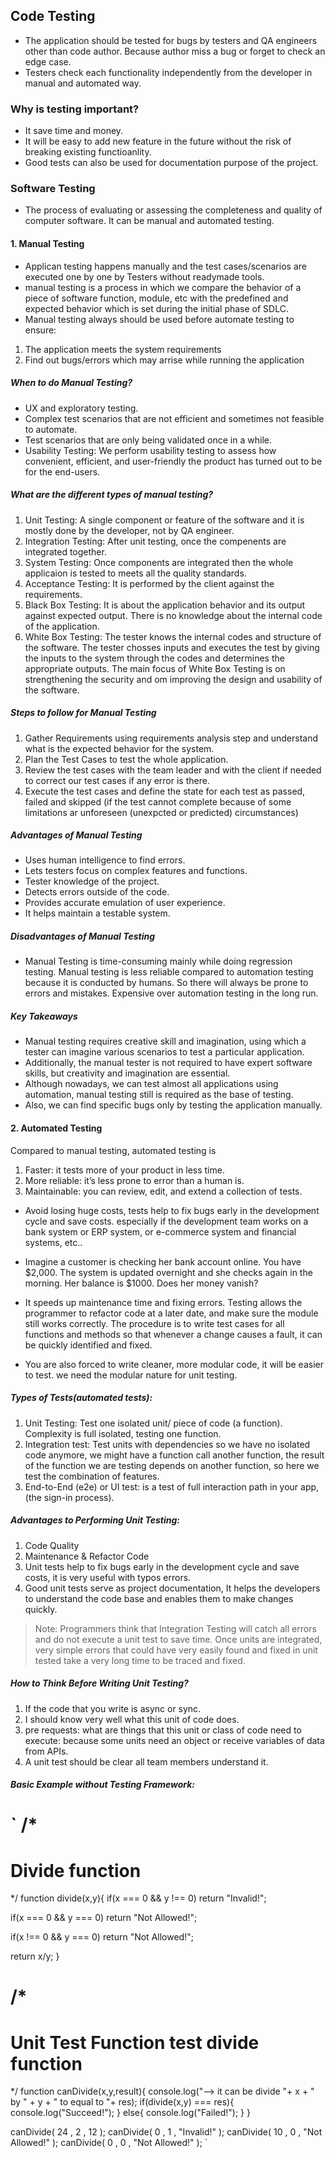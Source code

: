 ## Code Testing
- The application should be tested for bugs by testers and QA engineers other than code author. Because author miss a bug or forget to check an edge case.
- Testers check each functionality independently from the developer in manual and automated way.

### Why is testing important?
- It save time and money.
- It will be easy to add new feature in the future without the risk of breaking existing functioanlity.
- Good tests can also be used for documentation purpose of the project.

### Software Testing
- The process of evaluating or assessing the completeness and quality of computer software. It can be manual and automated testing.

#### 1. Manual Testing
- Applican testing happens manually and the test cases/scenarios are executed one by one by Testers without readymade tools.
- manual testing is a process in which we compare the behavior of a piece of software function, module, etc with the predefined and expected behavior which is set during the initial phase of SDLC.
- Manual testing always should be used before automate testing to ensure:
1. The application meets the system requirements
2. Find out bugs/errors which may arrise while running the application

##### When to do Manual Testing?
- UX and exploratory testing.
- Complex test scenarios that are not efficient and sometimes not feasible to automate.
- Test scenarios that are only being validated once in a while.
- Usability Testing: We perform usability testing to assess how convenient, efficient, and user-friendly the product has turned out to be for the end-users. 

##### What are the different types of manual testing?
1. Unit Testing: A single component or feature of the software and it is mostly done by the developer, not by QA engineer.
2. Integration Testing: After unit testing, once the compenents are integrated together.
3. System Testing: Once components are integrated then the whole applicaion is tested to meets all the quality standards.
4. Acceptance Testing: It is performed by the client against the requirements.
5. Black Box Testing: It is about the application behavior and its output against expected output. There is no knowledge about the internal code of the application.
6. White Box Testing: The tester knows the internal codes and structure of the software. The tester chosses inputs and executes the test by giving the inputs to the system through the codes and determines the appropriate outputs. The main focus of White Box Testing is on strengthening the security and om improving the design and usability of the software.

##### Steps to follow for Manual Testing
1. Gather Requirements using requirements analysis step and understand what is the expected behavior for the system.
2. Plan the Test Cases to test the whole application.
3. Review the test cases with the team leader and with the client if needed to correct our test cases if any error is there.
4. Execute the test cases and define the state for each test as passed, failed and skipped (if the test cannot complete because of some limitations ar unforeseen (unexpcted or predicted) circumstances)

##### Advantages of Manual Testing
- Uses human intelligence to find errors.
- Lets testers focus on complex features and functions.
- Tester knowledge of the project.
- Detects errors outside of the code.
- Provides accurate emulation of user experience.
- It helps maintain a testable system.

##### Disadvantages of Manual Testing
- Manual Testing is time-consuming mainly while doing regression testing. Manual testing is less reliable compared to automation testing because it is conducted by humans. So there will always be prone to errors and mistakes. Expensive over automation testing in the long run.

##### Key Takeaways
- Manual testing requires creative skill and imagination, using which a tester can imagine various scenarios to test a particular application.
- Additionally, the manual tester is not required to have expert software skills, but creativity and imagination are essential.
- Although nowadays, we can test almost all applications using automation, manual testing still is required as the base of testing.
- Also, we can find specific bugs only by testing the application manually.


#### 2. Automated Testing
Compared to manual testing, automated testing is

1. Faster: it tests more of your product in less time.
2. More reliable: it’s less prone to error than a human is.
3. Maintainable: you can review, edit, and extend a collection of tests.

- Avoid losing huge costs, tests help to fix bugs early in the development cycle and save costs. especially if the development team works on a bank system or ERP system, or e-commerce system and financial systems, etc..

- Imagine a customer is checking her bank account online. You have $2,000. The system is updated overnight and she checks again in the morning. Her balance is $1000. Does her money vanish?

- It speeds up maintenance time and fixing errors. Testing allows the programmer to refactor code at a later date, and make sure the module still works correctly. The procedure is to write test cases for all functions and methods so that whenever a change causes a fault, it can be quickly identified and fixed.

- You are also forced to write cleaner, more modular code, it will be easier to test. we need the modular nature for unit testing.

##### Types of Tests(automated tests):
1. Unit Testing: Test one isolated unit/ piece of code (a function). Complexity is full isolated, testing one function.
2. Integration test: Test units with dependencies so we have no isolated code anymore, we might have a function call another function, the result of the function we are testing depends on another function, so here we test the combination of features.
3. End-to-End (e2e) or UI test: is a test of full interaction path in your app, (the sign-in process). 

##### Advantages to Performing Unit Testing:
1. Code Quality
2. Maintenance & Refactor Code
3. Unit tests help to fix bugs early in the development cycle and save costs, it is very useful with typos errors.
4. Good unit tests serve as project documentation, It helps the developers to understand the code base and enables them to make changes quickly.

> Note: Programmers think that Integration Testing will catch all errors and do not execute a unit test to save time. Once units are integrated, very simple errors that could have very easily found and fixed in unit tested take a very long time to be traced and fixed.

##### How to Think Before Writing Unit Testing?
1. If the code that you write is async or sync.
2. I should know very well what this unit of code does.
3. pre requests: what are things that this unit or class of code need to execute: because some units need an object or receive variables of data from APIs.
4. A unit test should be clear all team members understand it.

##### Basic Example without Testing Framework:

`
/*
====================================
Divide function
====================================
*/
function divide(x,y){
  if(x === 0 && y !== 0)
    return "Invalid!";
  
  if(x === 0 && y === 0)
    return "Not Allowed!";
  
  if(x !== 0 && y === 0)
    return "Not Allowed!";
  
  return x/y;
}

/*
====================================
Unit Test Function test divide function
====================================
*/
function canDivide(x,y,result){
  console.log("--> it can be divide "+ x + " by " + y + " to equal to "+ res);
  if(divide(x,y) === res){
    console.log("Succeed!");
  }
  else{
    console.log("Failed!");
  }
}

canDivide( 24 , 2 , 12 );
canDivide( 0 , 1 , "Invalid!" );
canDivide( 10 , 0 , "Not Allowed!" );
canDivide( 0 , 0 , "Not Allowed!" );
`




 
